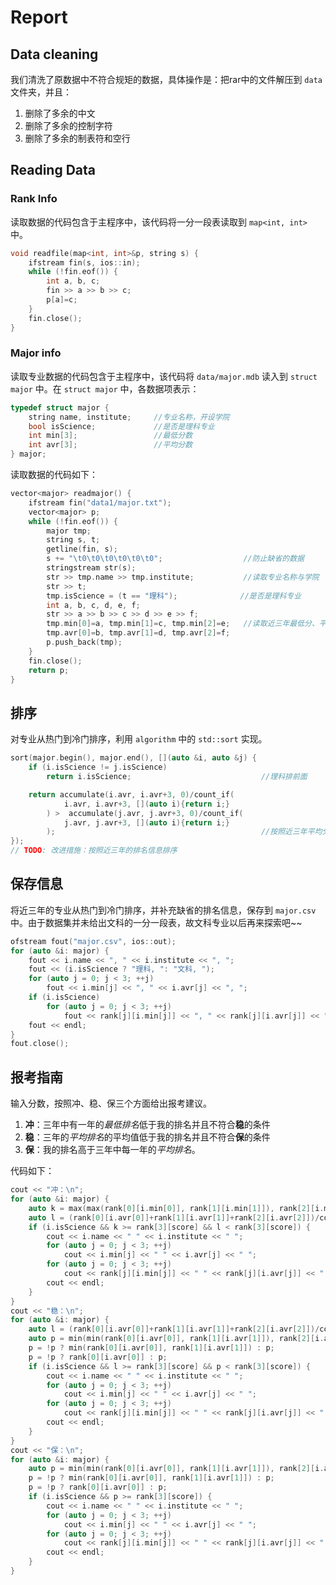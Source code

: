 # Report
## Data cleaning
我们清洗了原数据中不符合规矩的数据，具体操作是：把rar中的文件解压到 `data` 文件夹，并且：
1. 删除了多余的中文
2. 删除了多余的控制字符
3. 删除了多余的制表符和空行

## Reading Data
### Rank Info
读取数据的代码包含于主程序中，该代码将一分一段表读取到 `map<int, int>` 中。
```cpp
void readfile(map<int, int>&p, string s) {
    ifstream fin(s, ios::in);
    while (!fin.eof()) {
        int a, b, c;
        fin >> a >> b >> c;
        p[a]=c;
    }
    fin.close();
}
```
### Major info
读取专业数据的代码包含于主程序中，该代码将 `data/major.mdb` 读入到 `struct major` 中。在 `struct major` 中，各数据项表示：
```cpp
typedef struct major {
    string name, institute;     //专业名称，开设学院
    bool isScience;             //是否是理科专业
    int min[3];                 //最低分数
    int avr[3];                 //平均分数
} major;
```
读取数据的代码如下：
```cpp
vector<major> readmajor() {
    ifstream fin("data1/major.txt");
    vector<major> p;
    while (!fin.eof()) {
        major tmp;
        string s, t;
        getline(fin, s);
        s += "\t0\t0\t0\t0\t0\t0";                  //防止缺省的数据
        stringstream str(s);
        str >> tmp.name >> tmp.institute;           //读取专业名称与学院
        str >> t;
        tmp.isScience = (t == "理科");              //是否是理科专业
        int a, b, c, d, e, f;
        str >> a >> b >> c >> d >> e >> f;
        tmp.min[0]=a, tmp.min[1]=c, tmp.min[2]=e;   //读取近三年最低分、平均分
        tmp.avr[0]=b, tmp.avr[1]=d, tmp.avr[2]=f;
        p.push_back(tmp);
    }
    fin.close();
    return p;
}
```

## 排序
对专业从热门到冷门排序，利用 `algorithm` 中的 `std::sort` 实现。
```cpp
sort(major.begin(), major.end(), [](auto &i, auto &j) {
    if (i.isScience != j.isScience)
        return i.isScience;                             //理科排前面

    return accumulate(i.avr, i.avr+3, 0)/count_if(
            i.avr, i.avr+3, [](auto i){return i;}
        ) >  accumulate(j.avr, j.avr+3, 0)/count_if(
            j.avr, j.avr+3, [](auto i){return i;}       
        );                                              //按照近三年平均分排序
});
// TODO: 改进措施：按照近三年的排名信息排序
```

## 保存信息
将近三年的专业从热门到冷门排序，并补充缺省的排名信息，保存到 `major.csv` 中。由于数据集并未给出文科的一分一段表，故文科专业以后再来探索吧~~
```cpp
ofstream fout("major.csv", ios::out);
for (auto &i: major) {
    fout << i.name << ", " << i.institute << ", ";
    fout << (i.isScience ? "理科, ": "文科, ");
    for (auto j = 0; j < 3; ++j)
        fout << i.min[j] << ", " << i.avr[j] << ", ";
    if (i.isScience)
        for (auto j = 0; j < 3; ++j)
            fout << rank[j][i.min[j]] << ", " << rank[j][i.avr[j]] << ", ";
    fout << endl;
}
fout.close();
```

## 报考指南
输入分数，按照冲、稳、保三个方面给出报考建议。
1. **冲**：三年中有一年的*最低排名*低于我的排名并且不符合**稳**的条件
2. **稳**：三年的*平均排名*的平均值低于我的排名并且不符合**保**的条件
3. **保**：我的排名高于三年中每一年的*平均排名*。

代码如下：
```cpp
cout << "冲：\n";
for (auto &i: major) {
    auto k = max(max(rank[0][i.min[0]], rank[1][i.min[1]]), rank[2][i.min[2]]);
    auto l = (rank[0][i.avr[0]]+rank[1][i.avr[1]]+rank[2][i.avr[2]])/count_if(i.avr, i.avr+3, [](auto i){return i;});
    if (i.isScience && k >= rank[3][score] && l < rank[3][score]) {
        cout << i.name << " " << i.institute << " ";
        for (auto j = 0; j < 3; ++j)
            cout << i.min[j] << " " << i.avr[j] << " ";
        for (auto j = 0; j < 3; ++j)
            cout << rank[j][i.min[j]] << " " << rank[j][i.avr[j]] << " ";
        cout << endl;
    }
}
cout << "稳：\n";
for (auto &i: major) {
    auto l = (rank[0][i.avr[0]]+rank[1][i.avr[1]]+rank[2][i.avr[2]])/count_if(i.avr, i.avr+3, [](auto i){return i;});
    auto p = min(min(rank[0][i.avr[0]], rank[1][i.avr[1]]), rank[2][i.avr[2]]);
    p = !p ? min(rank[0][i.avr[0]], rank[1][i.avr[1]]) : p;
    p = !p ? rank[0][i.avr[0]] : p;
    if (i.isScience && l >= rank[3][score] && p < rank[3][score]) {
        cout << i.name << " " << i.institute << " ";
        for (auto j = 0; j < 3; ++j)
            cout << i.min[j] << " " << i.avr[j] << " ";
        for (auto j = 0; j < 3; ++j)
            cout << rank[j][i.min[j]] << " " << rank[j][i.avr[j]] << " ";
        cout << endl;
    }
}
cout << "保：\n";
for (auto &i: major) {
    auto p = min(min(rank[0][i.avr[0]], rank[1][i.avr[1]]), rank[2][i.avr[2]]);
    p = !p ? min(rank[0][i.avr[0]], rank[1][i.avr[1]]) : p;
    p = !p ? rank[0][i.avr[0]] : p;
    if (i.isScience && p >= rank[3][score]) {
        cout << i.name << " " << i.institute << " ";
        for (auto j = 0; j < 3; ++j)
            cout << i.min[j] << " " << i.avr[j] << " ";
        for (auto j = 0; j < 3; ++j)
            cout << rank[j][i.min[j]] << " " << rank[j][i.avr[j]] << " ";
        cout << endl;
    }
}
```